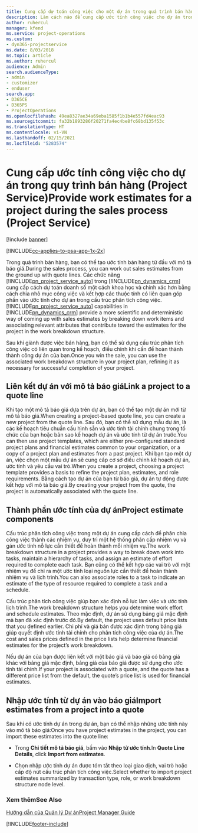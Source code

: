 ```yaml
---
title: Cung cấp dự toán công việc cho một dự án trong quá trình bán hàng
description: Làm cách nào để cung cấp ước tính công việc cho dự án trong quy trình bán hàng ở Project Service
author: ruhercul
manager: kfend
ms.service: project-operations
ms.custom:
- dyn365-projectservice
ms.date: 8/03/2018
ms.topic: article
ms.author: ruhercul
audience: Admin
search.audienceType:
- admin
- customizer
- enduser
search.app:
- D365CE
- D365PS
- ProjectOperations
ms.openlocfilehash: 49ea8327ae34a69eba1585f1b1b4e557fd4eac93
ms.sourcegitcommit: fa32b1893286f20271fa4ec4be8fc68bd135f53c
ms.translationtype: HT
ms.contentlocale: vi-VN
ms.lasthandoff: 02/15/2021
ms.locfileid: "5283574"
---
```

# <a name="provide-work-estimates-for-a-project-during-the-sales-process-project-service"></a><span data-ttu-id="15c3d-103">Cung cấp ước tính công việc cho dự án trong quy trình bán hàng (Project Service)</span><span class="sxs-lookup"><span data-stu-id="15c3d-103">Provide work estimates for a project during the sales process (Project Service)</span></span>

[!include [banner](../includes/psa-now-project-operations.md)]

[!INCLUDE[cc-applies-to-psa-app-1x-2x](../includes/cc-applies-to-psa-app-1x-2x.md)]

<span data-ttu-id="15c3d-104">Trong quá trình bán hàng, bạn có thể tạo ước tính bán hàng từ đầu với mô tả báo giá.</span><span class="sxs-lookup"><span data-stu-id="15c3d-104">During the sales process, you can work out sales estimates from the ground up with quote lines.</span></span> <span data-ttu-id="15c3d-105">Các chức năng [!INCLUDE[pn_project_service_auto](../includes/pn-project-service-auto.md)] trong [!INCLUDE[pn_dynamics_crm](../includes/pn-dynamics-crm.md)] cung cấp cách dự toán doanh số một cách khoa học và chính xác hơn bằng cách chia nhỏ mục công việc và kết hợp các thuộc tính có liên quan góp phần vào ước tính cho dự án trong cấu trúc phân tích công việc.</span><span class="sxs-lookup"><span data-stu-id="15c3d-105">[!INCLUDE[pn_project_service_auto](../includes/pn-project-service-auto.md)] capabilities in [!INCLUDE[pn_dynamics_crm](../includes/pn-dynamics-crm.md)] provide a more scientific and deterministic way of coming up with sales estimates by breaking down work items and associating relevant attributes that contribute toward the estimates for the project in the work breakdown structure.</span></span>  
  
 <span data-ttu-id="15c3d-106">Sau khi giành được việc bán hàng, bạn có thể sử dụng cấu trúc phân tích công việc có liên quan trong kế hoạch, điều chỉnh khi cần để hoàn thành thành công dự án của bạn.</span><span class="sxs-lookup"><span data-stu-id="15c3d-106">Once you win the sale, you can use the associated work breakdown structure in your project plan, refining it as necessary for successful completion of your project.</span></span>  
  
## <a name="link-a-project-to-a-quote-line"></a><span data-ttu-id="15c3d-107">Liên kết dự án với mô tả báo giá</span><span class="sxs-lookup"><span data-stu-id="15c3d-107">Link a project to a quote line</span></span>  
 <span data-ttu-id="15c3d-108">Khi tạo một mô tả báo giá dựa trên dự án, bạn có thể tạo một dự án mới từ mô tả báo giá.</span><span class="sxs-lookup"><span data-stu-id="15c3d-108">When creating a project-based quote line, you can create a new project from the quote line.</span></span> <span data-ttu-id="15c3d-109">Sau đó, bạn có thể sử dụng mẫu dự án, là các kế hoạch tiêu chuẩn cấu hình sẵn và ước tính tài chính chung trong tổ chức của bạn hoặc bản sao kế hoạch dự án và ước tính từ dự án trước.</span><span class="sxs-lookup"><span data-stu-id="15c3d-109">You can then use project templates, which are either pre-configured standard project plans and financial estimates common to your organization, or a copy of a project plan and estimates from a past project.</span></span> <span data-ttu-id="15c3d-110">Khi bạn tạo một dự án, việc chọn một mẫu dự án sẽ cung cấp cơ sở điều chỉnh kế hoạch dự án, ước tính và yêu cầu vai trò.</span><span class="sxs-lookup"><span data-stu-id="15c3d-110">When you create a project, choosing a project template provides a basis to refine the project plan, estimates, and role requirements.</span></span> <span data-ttu-id="15c3d-111">Bằng cách tạo dự án của bạn từ báo giá, dự án tự động được kết hợp với mô tả báo giá.</span><span class="sxs-lookup"><span data-stu-id="15c3d-111">By creating your project from the quote, the project is automatically associated with the quote line.</span></span>  
  
## <a name="project-estimate-components"></a><span data-ttu-id="15c3d-112">Thành phần ước tính của dự án</span><span class="sxs-lookup"><span data-stu-id="15c3d-112">Project estimate components</span></span>  
 <span data-ttu-id="15c3d-113">Cấu trúc phân tích công việc trong một dự án cung cấp cách để phân chia công việc thành các nhiệm vụ, duy trì một hệ thống phân cấp nhiệm vụ và gán ước tính nỗ lực cần thiết để hoàn thành mỗi nhiệm vụ.</span><span class="sxs-lookup"><span data-stu-id="15c3d-113">The work breakdown structure in a project provides a way to break down work into tasks, maintain a hierarchy of tasks, and assign an estimate of effort required to complete each task.</span></span> <span data-ttu-id="15c3d-114">Bạn cũng có thể kết hợp các vai trò với một nhiệm vụ để chỉ ra một ước tính loại nguồn lực cần thiết để hoàn thành nhiệm vụ và lịch trình.</span><span class="sxs-lookup"><span data-stu-id="15c3d-114">You can also associate roles to a task to indicate an estimate of the type of resource required to complete a task and a schedule.</span></span>  
  
 <span data-ttu-id="15c3d-115">Cấu trúc phân tích công việc giúp bạn xác định nỗ lực làm việc và ước tính lịch trình.</span><span class="sxs-lookup"><span data-stu-id="15c3d-115">The work breakdown structure helps you determine work effort and schedule estimates.</span></span> <span data-ttu-id="15c3d-116">Theo mặc định, dự án sử dụng bảng giá mặc định mà bạn đã xác định trước đó.</span><span class="sxs-lookup"><span data-stu-id="15c3d-116">By default, the project uses default price lists that you defined earlier.</span></span> <span data-ttu-id="15c3d-117">Chi phí và giá bán được xác định trong bảng giá giúp quyết định ước tính tài chính cho phân tích công việc của dự án.</span><span class="sxs-lookup"><span data-stu-id="15c3d-117">The cost and sales prices defined in the price lists help determine financial estimates for the project’s work breakdown.</span></span>  
  
 <span data-ttu-id="15c3d-118">Nếu dự án của bạn được liên kết với một báo giá và báo giá có bảng giá khác với bảng giá mặc định, bảng giá của báo giá được sử dụng cho ước tính tài chính.</span><span class="sxs-lookup"><span data-stu-id="15c3d-118">If your project is associated with a quote, and the quote has a different price list from the default, the quote’s price list is used for financial estimates.</span></span>  
  
## <a name="import-estimates-from-a-project-into-a-quote"></a><span data-ttu-id="15c3d-119">Nhập ước tính từ dự án vào báo giá</span><span class="sxs-lookup"><span data-stu-id="15c3d-119">Import estimates from a project into a quote</span></span>  
 <span data-ttu-id="15c3d-120">Sau khi có ước tính dự án trong dự án, bạn có thể nhập những ước tính này vào mô tả báo giá:</span><span class="sxs-lookup"><span data-stu-id="15c3d-120">Once you have project estimates in the project, you can import these estimates into the quote line:</span></span>  
  
-   <span data-ttu-id="15c3d-121">Trong **Chi tiết mô tả báo giá**, bấm vào **Nhập từ ước tính**.</span><span class="sxs-lookup"><span data-stu-id="15c3d-121">In **Quote Line Details**, click **Import from estimates**.</span></span> 

-   <span data-ttu-id="15c3d-122">Chọn nhập ước tính dự án được tóm tắt theo loại giao dịch, vai trò hoặc cấp độ nút cấu trúc phân tích công việc.</span><span class="sxs-lookup"><span data-stu-id="15c3d-122">Select whether to import project estimates summarized by transaction type, role, or work breakdown structure node level.</span></span>  
  
### <a name="see-also"></a><span data-ttu-id="15c3d-123">Xem thêm</span><span class="sxs-lookup"><span data-stu-id="15c3d-123">See Also</span></span>  
 [<span data-ttu-id="15c3d-124">Hướng dẫn của Quản lý Dự án</span><span class="sxs-lookup"><span data-stu-id="15c3d-124">Project Manager Guide</span></span>](../psa/project-manager-guide.md)


[!INCLUDE[footer-include](../includes/footer-banner.md)]